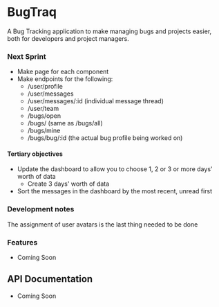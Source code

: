 # BugTraq

A Bug Tracking application to make managing bugs and projects easier, both for developers and project managers.

### Next Sprint

+ Make page for each component
+ Make endpoints for the following:
    + /user/profile
    + /user/messages
    + /user/messages/:id (individual message thread)
    + /user/team
    + /bugs/open
    + /bugs/ (same as /bugs/all)
    + /bugs/mine
    + /bugs/bug/:id (the actual bug profile being worked on)


#### Tertiary objectives

+ Update the dashboard to allow you to choose 1, 2 or 3 or more days' worth of data
    + Create 3 days' worth of data
+ Sort the messages in the dashboard by the most recent, unread first

### Development notes

The assignment of user avatars is the last thing needed to be done

### Features

+ Coming Soon

## API Documentation

+ Coming Soon

